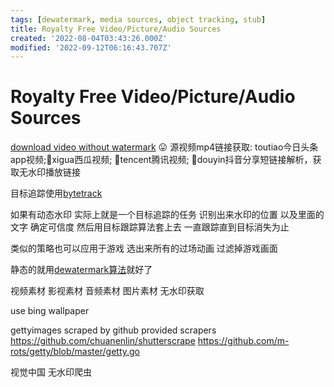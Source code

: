 ```yaml
---
tags: [dewatermark, media sources, object tracking, stub]
title: Royalty Free Video/Picture/Audio Sources
created: '2022-08-04T03:43:26.000Z'
modified: '2022-09-12T06:16:43.707Z'
---
```


# Royalty Free Video/Picture/Audio Sources

[download video without watermark](https://github.com/wxy2077/video_spider) 😛 源视频mp4链接获取: toutiao今日头条app视频;🍉xigua西瓜视频; 🐧tencent腾讯视频; 🎼douyin抖音分享短链接解析，获取无水印播放链接


目标追踪使用[bytetrack](https://github.com/ifzhang/ByteTrack)


如果有动态水印 实际上就是一个目标追踪的任务 识别出来水印的位置 以及里面的文字 确定可信度 然后用目标跟踪算法套上去 一直跟踪直到目标消失为止

类似的策略也可以应用于游戏 选出来所有的过场动画 过滤掉游戏画面

静态的就用[dewatermark算法](https://github.com/rohitrango/automatic-watermark-detection)就好了

视频素材 影视素材 音频素材 图片素材 无水印获取

use bing wallpaper

gettyimages scraped by github provided scrapers
https://github.com/chuanenlin/shutterscrape
https://github.com/m-rots/getty/blob/master/getty.go

视觉中国 无水印爬虫
